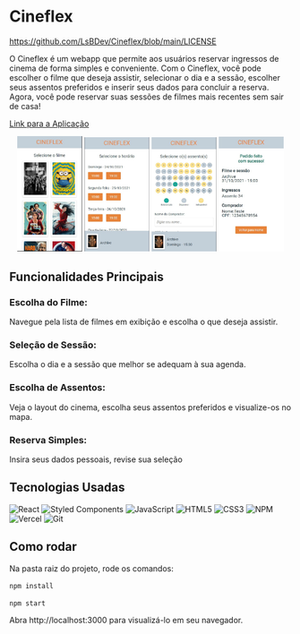 # Cineflex

https://github.com/LsBDev/Cineflex/blob/main/LICENSE

O Cineflex é um webapp que permite aos usuários reservar ingressos de cinema de forma simples e conveniente. Com o Cineflex, você pode escolher o filme que deseja assistir, selecionar o dia e a sessão, escolher seus assentos preferidos e inserir seus dados para concluir a reserva. Agora, você pode reservar suas sessões de  filmes mais recentes sem sair de casa!

<a href="https://projeto10-cineflex-mu-five.vercel.app/"> Link para a Aplicação </a>
<p align="center">
  <img width="23%" src="./src/assets/Cineflex1.jpg" />
  <img width="23%" src="./src/assets/Cineflex2.jpg" />
  <img width="23%" src="./src/assets/Cineflex3.jpg" />
  <img width="23%" src="./src/assets/Cineflex4.jpg" />
</p>

## Funcionalidades Principais
 
### Escolha do Filme: 
Navegue pela lista de filmes em exibição e escolha o que deseja assistir.

### Seleção de Sessão: 
Escolha o dia e a sessão que melhor se adequam à sua agenda.

### Escolha de Assentos: 
Veja o layout do cinema, escolha seus assentos preferidos e visualize-os no mapa.

### Reserva Simples:
Insira seus dados pessoais, revise sua seleção


## Tecnologias Usadas
  
  ![React](https://img.shields.io/badge/react-%2320232a.svg?style=for-the-badge&logo=react&logoColor=%2361DAFB)
  ![Styled Components](https://img.shields.io/badge/styled--components-DB7093?style=for-the-badge&logo=styled-components&logoColor=white)
  ![JavaScript](https://img.shields.io/badge/javascript-%23323330.svg?style=for-the-badge&logo=javascript&logoColor=%23F7DF1E)
  ![HTML5](https://img.shields.io/badge/html5-%23E34F26.svg?style=for-the-badge&logo=html5&logoColor=white)
  ![CSS3](https://img.shields.io/badge/css3-%231572B6.svg?style=for-the-badge&logo=css3&logoColor=white)
  ![NPM](https://img.shields.io/badge/NPM-%23CB3837.svg?style=for-the-badge&logo=npm&logoColor=white)
  ![Vercel](https://img.shields.io/badge/vercel-%23000000.svg?style=for-the-badge&logo=vercel&logoColor=white)
  ![Git](https://img.shields.io/badge/git-%23F05033.svg?style=for-the-badge&logo=git&logoColor=white)
  
## Como rodar
Na pasta raiz do projeto, rode os comandos:

```bash
npm install
```
```bash
npm start
```

Abra http://localhost:3000 para visualizá-lo em seu navegador.
